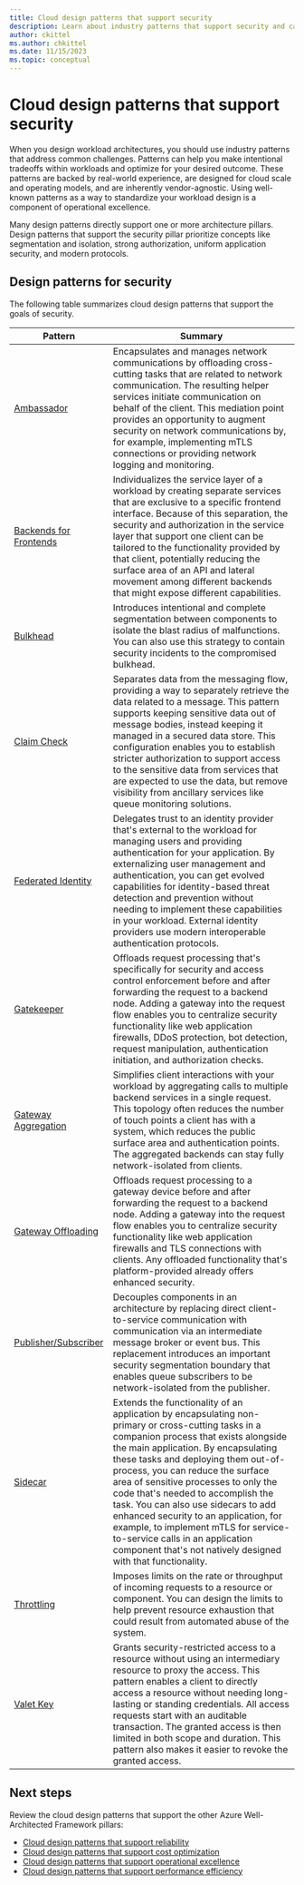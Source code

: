 ```yaml
---
title: Cloud design patterns that support security
description: Learn about industry patterns that support security and can help you address common challenges in cloud workloads.  
author: ckittel
ms.author: chkittel
ms.date: 11/15/2023
ms.topic: conceptual
---
```


# Cloud design patterns that support security

When you design workload architectures, you should use industry patterns that address common challenges. Patterns can help you make intentional tradeoffs within workloads and optimize for your desired outcome. These patterns are backed by real-world experience, are designed for cloud scale and operating models, and are inherently vendor-agnostic. Using well-known patterns as a way to standardize your workload design is a component of operational excellence.

Many design patterns directly support one or more architecture pillars. Design patterns that support the security pillar prioritize concepts like segmentation and isolation, strong authorization, uniform application security, and modern protocols.

## Design patterns for security

The following table summarizes cloud design patterns that support the goals of security.

|Pattern|Summary|
|-|-|
|[Ambassador](/azure/architecture/patterns/ambassador)|Encapsulates and manages network communications by offloading cross-cutting tasks that are related to network communication. The resulting helper services initiate communication on behalf of the client. This mediation point provides an opportunity to augment security on network communications by, for example, implementing mTLS connections or providing network logging and monitoring.|
|[Backends for Frontends](/azure/architecture/patterns/backends-for-frontends)|Individualizes the service layer of a workload by creating separate services that are exclusive to a specific frontend interface. Because of this separation, the security and authorization in the service layer that support one client can be tailored to the functionality provided by that client, potentially reducing the surface area of an API and lateral movement among different backends that might expose different capabilities.|
|[Bulkhead](/azure/architecture/patterns/bulkhead)|Introduces intentional and complete segmentation between components to isolate the blast radius of malfunctions. You can also use this strategy to contain security incidents to the compromised bulkhead.|
|[Claim Check](/azure/architecture/patterns/claim-check)|Separates data from the messaging flow, providing a way to separately retrieve the data related to a message. This pattern supports keeping sensitive data out of message bodies, instead keeping it managed in a secured data store. This configuration enables you to establish stricter authorization to support access to the sensitive data from services that are expected to use the data, but remove visibility from ancillary services like queue monitoring solutions.|
|[Federated Identity](/azure/architecture/patterns/federated-identity)|Delegates trust to an identity provider that's external to the workload for managing users and providing authentication for your application. By externalizing user management and authentication, you can get evolved capabilities for identity-based threat detection and prevention without needing to implement these capabilities in your workload. External identity providers use modern interoperable authentication protocols.|
|[Gatekeeper](/azure/architecture/patterns/gatekeeper)|Offloads request processing that's specifically for security and access control enforcement before and after forwarding the request to a backend node. Adding a gateway into the request flow enables you to centralize security functionality like web application firewalls, DDoS protection, bot detection, request manipulation, authentication initiation, and authorization checks.|
|[Gateway Aggregation](/azure/architecture/patterns/gateway-aggregation)|Simplifies client interactions with your workload by aggregating calls to multiple backend services in a single request. This topology often reduces the number of touch points a client has with a system, which reduces the public surface area and authentication points. The aggregated backends can stay fully network-isolated from clients.|
|[Gateway Offloading](/azure/architecture/patterns/gateway-offloading)|Offloads request processing to a gateway device before and after forwarding the request to a backend node. Adding a gateway into the request flow enables you to centralize security functionality like web application firewalls and TLS connections with clients. Any offloaded functionality that's platform-provided already offers enhanced security.|
|[Publisher/Subscriber](/azure/architecture/patterns/publisher-subscriber)|Decouples components in an architecture by replacing direct client-to-service communication with communication via an intermediate message broker or event bus. This replacement introduces an important security segmentation boundary that enables queue subscribers to be network-isolated from the publisher.|
|[Sidecar](/azure/architecture/patterns/sidecar)|Extends the functionality of an application by encapsulating non-primary or cross-cutting tasks in a companion process that exists alongside the main application. By encapsulating these tasks and deploying them out-of-process, you can reduce the surface area of sensitive processes to only the code that's needed to accomplish the task. You can also use sidecars to add enhanced security to an application, for example, to implement mTLS for service-to-service calls in an application component that's not natively designed with that functionality.|
|[Throttling](/azure/architecture/patterns/throttling)|Imposes limits on the rate or throughput of incoming requests to a resource or component. You can design the limits to help prevent resource exhaustion that could result from automated abuse of the system.|
|[Valet Key](/azure/architecture/patterns/valet-key)|Grants security-restricted access to a resource without using an intermediary resource to proxy the access. This pattern enables a client to directly access a resource without needing long-lasting or standing credentials. All access requests start with an auditable transaction. The granted access is then limited in both scope and duration. This pattern also makes it easier to revoke the granted access.|

## Next steps

Review the cloud design patterns that support the other Azure Well-Architected Framework pillars:

- [Cloud design patterns that support reliability](../reliability/design-patterns.md)
- [Cloud design patterns that support cost optimization](../cost-optimization/design-patterns.md)
- [Cloud design patterns that support operational excellence](../operational-excellence/design-patterns.md)
- [Cloud design patterns that support performance efficiency](../performance-efficiency/design-patterns.md)